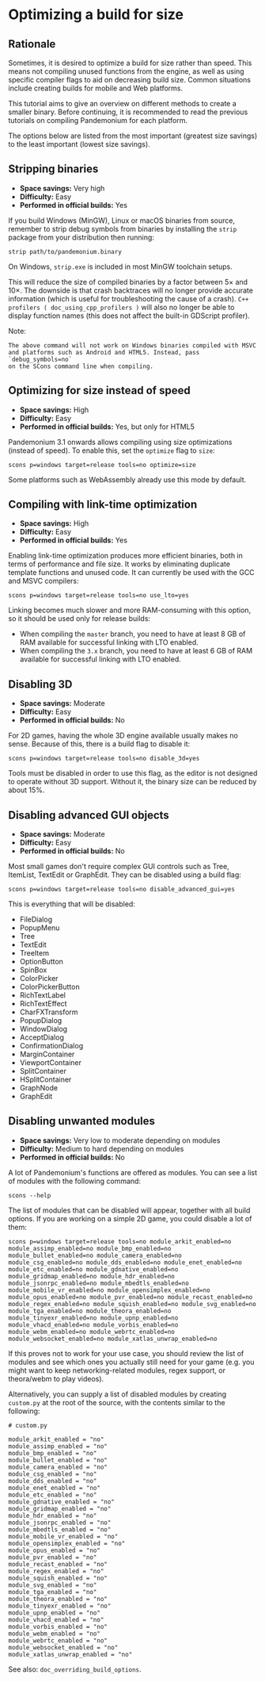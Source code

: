 
# Optimizing a build for size

## Rationale

Sometimes, it is desired to optimize a build for size rather than speed.
This means not compiling unused functions from the engine, as well as using
specific compiler flags to aid on decreasing build size.
Common situations include creating builds for mobile and Web platforms.

This tutorial aims to give an overview on different methods to create
a smaller binary. Before continuing, it is recommended to read the previous tutorials
on compiling Pandemonium for each platform.

The options below are listed from the most important (greatest size savings)
to the least important (lowest size savings).

## Stripping binaries

- **Space savings:** Very high
- **Difficulty:** Easy
- **Performed in official builds:** Yes

If you build Windows (MinGW), Linux or macOS binaries from source, remember to
strip debug symbols from binaries by installing the `strip` package from your
distribution then running:

```
strip path/to/pandemonium.binary
```

On Windows, `strip.exe` is included in most MinGW toolchain setups.

This will reduce the size of compiled binaries by a factor between 5× and 10×.
The downside is that crash backtraces will no longer provide accurate information
(which is useful for troubleshooting the cause of a crash).
`C++ profilers ( doc_using_cpp_profilers )` will also no longer be able to display
function names (this does not affect the built-in GDScript profiler).

Note:


    The above command will not work on Windows binaries compiled with MSVC
    and platforms such as Android and HTML5. Instead, pass `debug_symbols=no`
    on the SCons command line when compiling.

## Optimizing for size instead of speed

- **Space savings:** High
- **Difficulty:** Easy
- **Performed in official builds:** Yes, but only for HTML5

Pandemonium 3.1 onwards allows compiling using size optimizations (instead of speed).
To enable this, set the `optimize` flag to `size`:

```
scons p=windows target=release tools=no optimize=size
```

Some platforms such as WebAssembly already use this mode by default.

## Compiling with link-time optimization

- **Space savings:** High
- **Difficulty:** Easy
- **Performed in official builds:** Yes

Enabling link-time optimization produces more efficient binaries, both in
terms of performance and file size. It works by eliminating duplicate
template functions and unused code. It can currently be used with the GCC
and MSVC compilers:

```
scons p=windows target=release tools=no use_lto=yes
```

Linking becomes much slower and more RAM-consuming with this option,
so it should be used only for release builds:

- When compiling the `master` branch, you need to have at least 8 GB of RAM
  available for successful linking with LTO enabled.
- When compiling the `3.x` branch, you need to have at least 6 GB of RAM
  available for successful linking with LTO enabled.

## Disabling 3D

- **Space savings:** Moderate
- **Difficulty:** Easy
- **Performed in official builds:** No

For 2D games, having the whole 3D engine available usually makes no sense. Because of this, there is a build flag to disable it:

```
scons p=windows target=release tools=no disable_3d=yes
```

Tools must be disabled in order to use this flag, as the editor is not designed
to operate without 3D support. Without it, the binary size can be reduced
by about 15%.

## Disabling advanced GUI objects

- **Space savings:** Moderate
- **Difficulty:** Easy
- **Performed in official builds:** No

Most small games don't require complex GUI controls such as Tree, ItemList,
TextEdit or GraphEdit. They can be disabled using a build flag:

```
scons p=windows target=release tools=no disable_advanced_gui=yes
```

This is everything that will be disabled:

- FileDialog
- PopupMenu
- Tree
- TextEdit
- TreeItem
- OptionButton
- SpinBox
- ColorPicker
- ColorPickerButton
- RichTextLabel
- RichTextEffect
- CharFXTransform
- PopupDialog
- WindowDialog
- AcceptDialog
- ConfirmationDialog
- MarginContainer
- ViewportContainer
- SplitContainer
- HSplitContainer
- GraphNode
- GraphEdit

## Disabling unwanted modules

- **Space savings:** Very low to moderate depending on modules
- **Difficulty:** Medium to hard depending on modules
- **Performed in official builds:** No

A lot of Pandemonium's functions are offered as modules.
You can see a list of modules with the following command:

```
scons --help
```

The list of modules that can be disabled will appear, together with all
build options. If you are working on a simple 2D game, you could disable
a lot of them:

```
scons p=windows target=release tools=no module_arkit_enabled=no module_assimp_enabled=no module_bmp_enabled=no module_bullet_enabled=no module_camera_enabled=no module_csg_enabled=no module_dds_enabled=no module_enet_enabled=no module_etc_enabled=no module_gdnative_enabled=no module_gridmap_enabled=no module_hdr_enabled=no module_jsonrpc_enabled=no module_mbedtls_enabled=no module_mobile_vr_enabled=no module_opensimplex_enabled=no module_opus_enabled=no module_pvr_enabled=no module_recast_enabled=no module_regex_enabled=no module_squish_enabled=no module_svg_enabled=no module_tga_enabled=no module_theora_enabled=no module_tinyexr_enabled=no module_upnp_enabled=no module_vhacd_enabled=no module_vorbis_enabled=no module_webm_enabled=no module_webrtc_enabled=no module_websocket_enabled=no module_xatlas_unwrap_enabled=no
```

If this proves not to work for your use case, you should review the list of
modules and see which ones you actually still need for your game (e.g. you
might want to keep networking-related modules, regex support, or theora/webm
to play videos).

Alternatively, you can supply a list of disabled modules by creating
`custom.py` at the root of the source, with the contents similar to the
following:

```
# custom.py

module_arkit_enabled = "no"
module_assimp_enabled = "no"
module_bmp_enabled = "no"
module_bullet_enabled = "no"
module_camera_enabled = "no"
module_csg_enabled = "no"
module_dds_enabled = "no"
module_enet_enabled = "no"
module_etc_enabled = "no"
module_gdnative_enabled = "no"
module_gridmap_enabled = "no"
module_hdr_enabled = "no"
module_jsonrpc_enabled = "no"
module_mbedtls_enabled = "no"
module_mobile_vr_enabled = "no"
module_opensimplex_enabled = "no"
module_opus_enabled = "no"
module_pvr_enabled = "no"
module_recast_enabled = "no"
module_regex_enabled = "no"
module_squish_enabled = "no"
module_svg_enabled = "no"
module_tga_enabled = "no"
module_theora_enabled = "no"
module_tinyexr_enabled = "no"
module_upnp_enabled = "no"
module_vhacd_enabled = "no"
module_vorbis_enabled = "no"
module_webm_enabled = "no"
module_webrtc_enabled = "no"
module_websocket_enabled = "no"
module_xatlas_unwrap_enabled = "no"
```

See also: `doc_overriding_build_options`.
